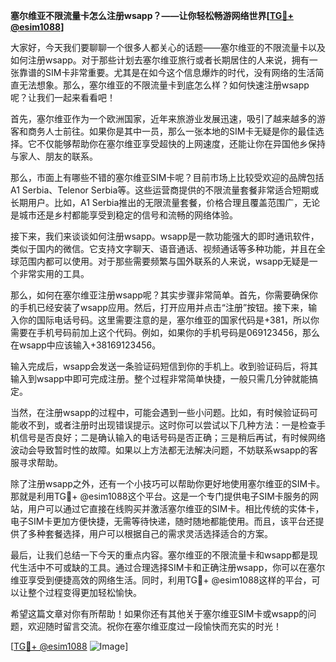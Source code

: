 **塞尔维亚不限流量卡怎么注册wsapp？——让你轻松畅游网络世界[[TG💪+ @esim1088](https://t.me/s/esim1088)]**

大家好，今天我们要聊聊一个很多人都关心的话题——塞尔维亚的不限流量卡以及如何注册wsapp。对于那些计划去塞尔维亚旅行或者长期居住的人来说，拥有一张靠谱的SIM卡非常重要。尤其是在如今这个信息爆炸的时代，没有网络的生活简直无法想象。那么，塞尔维亚的不限流量卡到底怎么样？如何快速注册wsapp呢？让我们一起来看看吧！

首先，塞尔维亚作为一个欧洲国家，近年来旅游业发展迅速，吸引了越来越多的游客和商务人士前往。如果你是其中一员，那么一张本地的SIM卡无疑是你的最佳选择。它不仅能够帮助你在塞尔维亚享受超快的上网速度，还能让你在异国他乡保持与家人、朋友的联系。

那么，市面上有哪些不错的塞尔维亚SIM卡呢？目前市场上比较受欢迎的品牌包括A1 Serbia、Telenor Serbia等。这些运营商提供的不限流量套餐非常适合短期或长期用户。比如，A1 Serbia推出的无限流量套餐，价格合理且覆盖范围广，无论是城市还是乡村都能享受到稳定的信号和流畅的网络体验。

接下来，我们来谈谈如何注册wsapp。wsapp是一款功能强大的即时通讯软件，类似于国内的微信。它支持文字聊天、语音通话、视频通话等多种功能，并且在全球范围内都可以使用。对于那些需要频繁与国外联系的人来说，wsapp无疑是一个非常实用的工具。

那么，如何在塞尔维亚注册wsapp呢？其实步骤非常简单。首先，你需要确保你的手机已经安装了wsapp应用。然后，打开应用并点击“注册”按钮。接下来，输入你的国际电话号码。这里需要注意的是，塞尔维亚的国家代码是+381，所以你需要在手机号码前加上这个代码。例如，如果你的手机号码是069123456，那么在wsapp中应该输入+38169123456。

输入完成后，wsapp会发送一条验证码短信到你的手机上。收到验证码后，将其输入到wsapp中即可完成注册。整个过程非常简单快捷，一般只需几分钟就能搞定。

当然，在注册wsapp的过程中，可能会遇到一些小问题。比如，有时候验证码可能收不到，或者注册时出现错误提示。这时你可以尝试以下几种方法：一是检查手机信号是否良好；二是确认输入的电话号码是否正确；三是稍后再试，有时候网络波动会导致暂时性的故障。如果以上方法都无法解决问题，不妨联系wsapp的客服寻求帮助。

除了注册wsapp之外，还有一个小技巧可以帮助你更好地使用塞尔维亚的SIM卡。那就是利用TG💪+ @esim1088这个平台。这是一个专门提供电子SIM卡服务的网站，用户可以通过它直接在线购买并激活塞尔维亚的SIM卡。相比传统的实体卡，电子SIM卡更加方便快捷，无需等待快递，随时随地都能使用。而且，该平台还提供了多种套餐选择，用户可以根据自己的需求灵活选择适合的方案。

最后，让我们总结一下今天的重点内容。塞尔维亚的不限流量卡和wsapp都是现代生活中不可或缺的工具。通过合理选择SIM卡和正确注册wsapp，你可以在塞尔维亚享受到便捷高效的网络生活。同时，利用TG💪+ @esim1088这样的平台，可以让整个过程变得更加轻松愉快。

希望这篇文章对你有所帮助！如果你还有其他关于塞尔维亚SIM卡或wsapp的问题，欢迎随时留言交流。祝你在塞尔维亚度过一段愉快而充实的时光！

[[TG💪+ @esim1088](https://t.me/s/esim1088) ![Image](https://i.postimg.cc/4NQfJmqS/Snipaste-2025-05-13-00-14-12.png)]